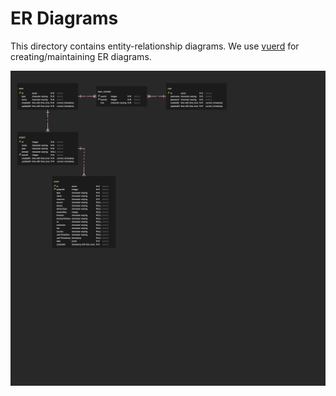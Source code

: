 # ER Diagrams

This directory contains entity-relationship diagrams. We use [vuerd](https://github.com/vuerd/vuerd) for creating/maintaining ER diagrams.

![ER diagram of the application database](./database.png)
